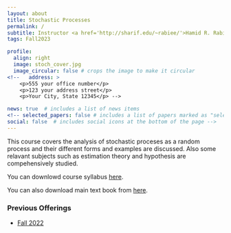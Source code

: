 ```yaml
---
layout: about
title: Stochastic Processes
permalink: /
subtitle: Instructor <a href='http://sharif.edu/~rabiee/'>Hamid R. Rabiee</a>
tags: Fall2023

profile:
  align: right
  image: stoch_cover.jpg
  image_circular: false # crops the image to make it circular
<!--   address: >
    <p>555 your office number</p>
    <p>123 your address street</p>
    <p>Your City, State 12345</p> -->

news: true  # includes a list of news items
<!-- selected_papers: false # includes a list of papers marked as "selected={true}"
social: false  # includes social icons at the bottom of the page -->
---
```

This course covers the analysis of stochastic proceses as a random process and their different forms and examples are discussed. Also some relavant subjects such as estimation theory and hypothesis are compehensively studied.

You can downlowd course syllabus <a href="/assets/Fall2023/pdf/Fall-2023_Syllabus_Stocahstic_Processes_Rabiee.pdf">here</a>.

You can also download main text book from <a href="/assets/Fall2023/zip/papoulis.zip">here</a>.

<h3>Previous Offerings</h3>
<ul>
<li><a href="/Fall2022">Fall 2022</a> </li>
</ul>
